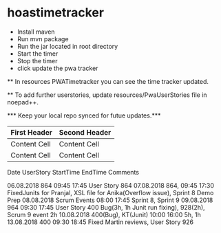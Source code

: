 # hoastimetracker

* Install maven
* Run mvn package
* Run the jar located in root directory
* Start the timer
* Stop the timer
* click update the pwa tracker

** In resources PWATimetracker you can see  the time tracker updated.

** To add further userstories, update resources/PwaUserStories file in noepad++.

*** Keep your local repo synced for futue updates.***


First Header  | Second Header
------------- | -------------
Content Cell  | Content Cell
Content Cell  | Content Cell


Date          UserStory       StartTime       EndTime       Comments

06.08.2018    864                     09:45           17:45         User Story 864
07.08.2018    864,                    09:45           17:30         FixedJunits for Pranjal, XSL file for Anika(Overflow issue), Sprint 8 Demo Prep
08.08.2018    Scrum Events            08:00           17:45         Sprint 8, Sprint 9
09.08.2018    964                     09:30           17:45         User Story 400 Bug(3h, 1h Junit run fixing), 928(2h), Scrum 9 event 2h
10.08.2018    400(Bug), KT(Junit)     10:00           16:00         5h, 1h                                       
13.08.2018    400                     09:30           18:45         Fixed Martin reviews, User Story 926
